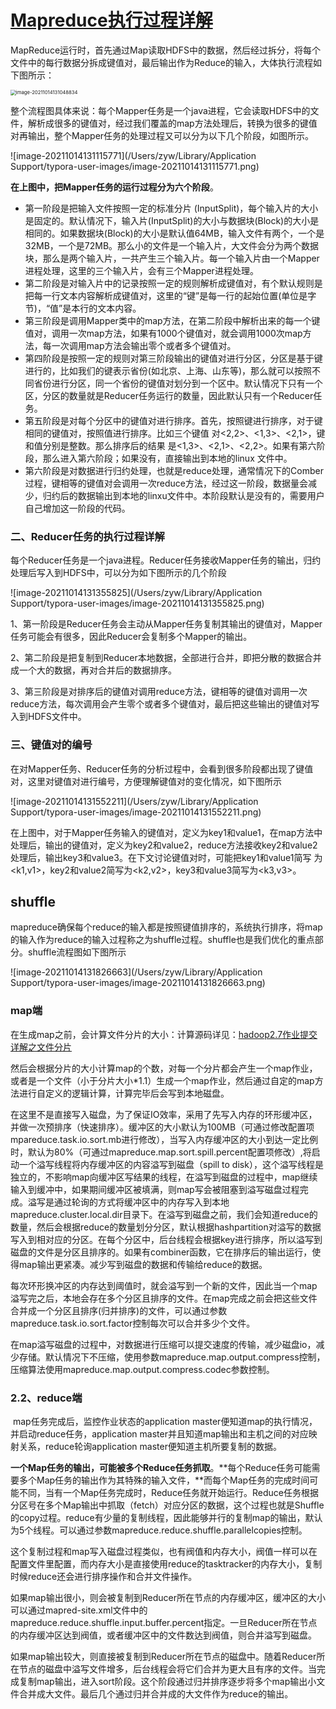 # [Mapreduce执行过程详解](https://www.cnblogs.com/javajetty/p/10755705.html)

MapReduce运行时，首先通过Map读取HDFS中的数据，然后经过拆分，将每个文件中的每行数据分拆成键值对，最后输出作为Reduce的输入，大体执行流程如下图所示：

<img src="/Users/zyw/Library/Application Support/typora-user-images/image-20211014131048834.png" alt="image-20211014131048834" style="zoom:55%;" />

整个流程图具体来说：每个Mapper任务是一个java进程，它会读取HDFS中的文件，解析成很多的键值对，经过我们覆盖的map方法处理后，转换为很多的键值对再输出，整个Mapper任务的处理过程又可以分为以下几个阶段，如图所示。

![image-20211014131115771](/Users/zyw/Library/Application Support/typora-user-images/image-20211014131115771.png)

**在上图中，把Mapper任务的运行过程分为六个阶段**。

- 第一阶段是把输入文件按照一定的标准分片 (InputSplit)，每个输入片的大小是固定的。默认情况下，输入片(InputSplit)的大小与数据块(Block)的大小是相同的。如果数据块(Block)的大小是默认值64MB，输入文件有两个，一个是32MB，一个是72MB。那么小的文件是一个输入片，大文件会分为两个数据块，那么是两个输入片，一共产生三个输入片。每一个输入片由一个Mapper进程处理，这里的三个输入片，会有三个Mapper进程处理。
- 第二阶段是对输入片中的记录按照一定的规则解析成键值对，有个默认规则是把每一行文本内容解析成键值对，这里的“键”是每一行的起始位置(单位是字节)，“值”是本行的文本内容。
- 第三阶段是调用Mapper类中的map方法，在第二阶段中解析出来的每一个键值对，调用一次map方法，如果有1000个键值对，就会调用1000次map方法，每一次调用map方法会输出零个或者多个键值对。
- 第四阶段是按照一定的规则对第三阶段输出的键值对进行分区，分区是基于键进行的，比如我们的键表示省份(如北京、上海、山东等)，那么就可以按照不同省份进行分区，同一个省份的键值对划分到一个区中。默认情况下只有一个区，分区的数量就是Reducer任务运行的数量，因此默认只有一个Reducer任务。
- 第五阶段是对每个分区中的键值对进行排序。首先，按照键进行排序，对于键相同的键值对，按照值进行排序。比如三个键值 对<2,2>、<1,3>、<2,1>，键和值分别是整数。那么排序后的结果 是<1,3>、<2,1>、<2,2>。如果有第六阶段，那么进入第六阶段；如果没有，直接输出到本地的linux 文件中。
- 第六阶段是对数据进行归约处理，也就是reduce处理，通常情况下的Comber过程，键相等的键值对会调用一次reduce方法，经过这一阶段，数据量会减少，归约后的数据输出到本地的linxu文件中。本阶段默认是没有的，需要用户自己增加这一阶段的代码。

### 二、Reducer任务的执行过程详解

   每个Reducer任务是一个java进程。Reducer任务接收Mapper任务的输出，归约处理后写入到HDFS中，可以分为如下图所示的几个阶段

![image-20211014131355825](/Users/zyw/Library/Application Support/typora-user-images/image-20211014131355825.png)

1、第一阶段是Reducer任务会主动从Mapper任务复制其输出的键值对，Mapper任务可能会有很多，因此Reducer会复制多个Mapper的输出。

2、第二阶段是把复制到Reducer本地数据，全部进行合并，即把分散的数据合并成一个大的数据，再对合并后的数据排序。

3、第三阶段是对排序后的键值对调用reduce方法，键相等的键值对调用一次reduce方法，每次调用会产生零个或者多个键值对，最后把这些输出的键值对写入到HDFS文件中。



### 三、键值对的编号

  在对Mapper任务、Reducer任务的分析过程中，会看到很多阶段都出现了键值对，这里对键值对进行编号，方便理解键值对的变化情况，如下图所示

![image-20211014131552211](/Users/zyw/Library/Application Support/typora-user-images/image-20211014131552211.png)

在上图中，对于Mapper任务输入的键值对，定义为key1和value1，在map方法中处理后，输出的键值对，定义为key2和value2，reduce方法接收key2和value2处理后，输出key3和value3。在下文讨论键值对时，可能把key1和value1简写 为<k1,v1>，key2和value2简写为<k2,v2>，key3和value3简写为<k3,v3>。



## shuffle

  mapreduce确保每个reduce的输入都是按照键值排序的，系统执行排序，将map的输入作为reduce的输入过程称之为shuffle过程。shuffle也是我们优化的重点部分。shuffle流程图如下图所示

![image-20211014131826663](/Users/zyw/Library/Application Support/typora-user-images/image-20211014131826663.png)

### map端

在生成map之前，会计算文件分片的大小：计算源码详见：[hadoop2.7作业提交详解之文件分片](https://www.cnblogs.com/zsql/p/11276584.html)

  然后会根据分片的大小计算map的个数，对每一个分片都会产生一个map作业，或者是一个文件（小于分片大小*1.1）生成一个map作业，然后通过自定的map方法进行自定义的逻辑计算，计算完毕后会写到本地磁盘。

   在这里不是直接写入磁盘，为了保证IO效率，采用了先写入内存的环形缓冲区，并做一次预排序（快速排序）。缓冲区的大小默认为100MB（可通过修改配置项mpareduce.task.io.sort.mb进行修改），当写入内存缓冲区的大小到达一定比例时，默认为80%（可通过mapreduce.map.sort.spill.percent配置项修改）,将启动一个溢写线程将内存缓冲区的内容溢写到磁盘（spill to disk），这个溢写线程是独立的，不影响map向缓冲区写结果的线程，在溢写到磁盘的过程中，map继续输入到缓冲中，如果期间缓冲区被填满，则map写会被阻塞到溢写磁盘过程完成。溢写是通过轮询的方式将缓冲区中的内存写入到本地mapreduce.cluster.local.dir目录下。在溢写到磁盘之前，我们会知道reduce的数量，然后会根据reduce的数量划分分区，默认根据hashpartition对溢写的数据写入到相对应的分区。在每个分区中，后台线程会根据key进行排序，所以溢写到磁盘的文件是分区且排序的。如果有combiner函数，它在排序后的输出运行，使得map输出更紧凑。减少写到磁盘的数据和传输给reduce的数据。

  每次环形换冲区的内存达到阈值时，就会溢写到一个新的文件，因此当一个map溢写完之后，本地会存在多个分区且排序的文件。在map完成之前会把这些文件合并成一个分区且排序(归并排序)的文件，可以通过参数mapreduce.task.io.sort.factor控制每次可以合并多少个文件。

  在map溢写磁盘的过程中，对数据进行压缩可以提交速度的传输，减少磁盘io，减少存储。默认情况下不压缩，使用参数mapreduce.map.output.compress控制，压缩算法使用mapreduce.map.output.compress.codec参数控制。



### 2.2、reduce端

​    map任务完成后，监控作业状态的application master便知道map的执行情况，并启动reduce任务，application master并且知道map输出和主机之间的对应映射关系，reduce轮询application master便知道主机所要复制的数据。

   **一个Map任务的输出，可能被多个Reduce任务抓取**。**每个Reduce任务可能需要多个Map任务的输出作为其特殊的输入文件，**而每个Map任务的完成时间可能不同，当有一个Map任务完成时，Reduce任务就开始运行。Reduce任务根据分区号在多个Map输出中抓取（fetch）对应分区的数据，这个过程也就是Shuffle的copy过程。reduce有少量的复制线程，因此能够并行的复制map的输出，默认为5个线程。可以通过参数mapreduce.reduce.shuffle.parallelcopies控制。

  这个复制过程和map写入磁盘过程类似，也有阀值和内存大小，阀值一样可以在配置文件里配置，而内存大小是直接使用reduce的tasktracker的内存大小，复制时候reduce还会进行排序操作和合并文件操作。

  如果map输出很小，则会被复制到Reducer所在节点的内存缓冲区，缓冲区的大小可以通过mapred-site.xml文件中的mapreduce.reduce.shuffle.input.buffer.percent指定。一旦Reducer所在节点的内存缓冲区达到阀值，或者缓冲区中的文件数达到阀值，则合并溢写到磁盘。

  如果map输出较大，则直接被复制到Reducer所在节点的磁盘中。随着Reducer所在节点的磁盘中溢写文件增多，后台线程会将它们合并为更大且有序的文件。当完成复制map输出，进入sort阶段。这个阶段通过归并排序逐步将多个map输出小文件合并成大文件。最后几个通过归并合并成的大文件作为reduce的输出。